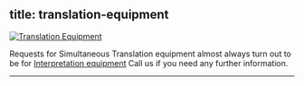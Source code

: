  title: translation-equipment
----------------------------------------------------------

[ ![Translation Equipment](/wp-content/uploads/2011/09/81-300x225.jpg)](/wp-content/uploads/2011/09/81.jpg)

Requests for Simultaneous Translation equipment almost always turn out to be for  [Interpretation equipment](/?cat=4) Call us if you need any further information.




----------------------------------------------------------
